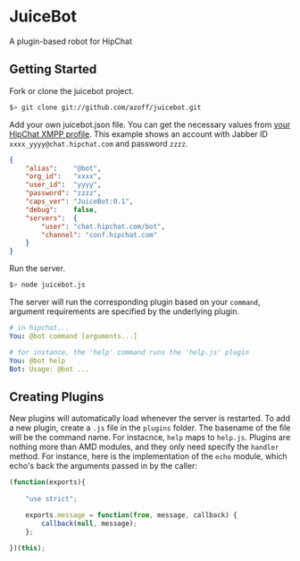JuiceBot
========
A plugin-based robot for HipChat

Getting Started
---------------
Fork or clone the juicebot project.

```sh
$> git clone git://github.com/azoff/juicebot.git
```

Add your own juicebot.json file. You can get the necessary values from [your HipChat XMPP profile](https://rentjuice.hipchat.com/account/xmpp). This example shows an account with
Jabber ID `xxxx_yyyy@chat.hipchat.com` and password `zzzz`.

```json
{
	"alias":	"@bot",
    "org_id":   "xxxx", 
    "user_id":  "yyyy",
    "password": "zzzz",
	"caps_ver": "JuiceBot:0.1",
	"debug":    false,
    "servers":  { 
		"user": "chat.hipchat.com/bot", 
		"channel": "conf.hipchat.com" 
	}
}
```

Run the server.

```sh
$> node juicebot.js
```

The server will run the corresponding plugin based on your `command`, argument requirements are specified
by the underlying plugin.

```yaml
# in hipchat...
You: @bot command [arguments...]

# for instance, the 'help' command runs the 'help.js' plugin
You: @bot help
Bot: Usage: @bot ...
```

Creating Plugins
----------------
New plugins will automatically load whenever the server is restarted. To add a new plugin, create a `.js` file in the `plugins` folder. The basename of the file will be the command name. For instacnce, `help` maps to `help.js`. Plugins
are nothing more than AMD modules, and they only need specify the `handler` method. For instance, here is the 
implementation of the `echo` module, which echo's back the arguments passed in by the caller:

```javascript
(function(exports){
	
	"use strict";

	exports.message = function(from, message, callback) {
		callback(null, message);
	};
	
})(this);
```
